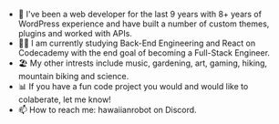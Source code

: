 - 🌱 I've been a web developer for the last 9 years with 8+ years of WordPress experience and have built a number of custom themes, plugins and worked with APIs.
- 👩‍🎓 I am currently studying Back-End Engineering and React on Codecademy with the end goal of becoming a Full-Stack Engineer.
- 🏖️ My other intrests include music, gardening, art, gaming, hiking, mountain biking and science.
- 📊 If you have a fun code project you would and would like to colaberate, let me know!
- 📫 How to reach me: hawaiianrobot on Discord.

<!---
MelindaH26/MelindaH26 is a ✨ special ✨ repository because its `README.md` (this file) appears on your GitHub profile.
You can click the Preview link to take a look at your changes.
--->
